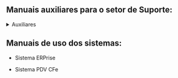 ## Manuais auxiliares para o setor de Suporte:
<details>
<summary>Auxiliares</summary>
RustDesk
- [Manual de instalação e configuração do sistema RustDesk.pdf](https://github.com/user-attachments/files/15538549/Manual.de.instalacao.e.configuracao.do.sistema.RustDesk.pdf)

</details>

## Manuais de uso dos sistemas:

- Sistema ERPrise

- Sistema PDV CFe
